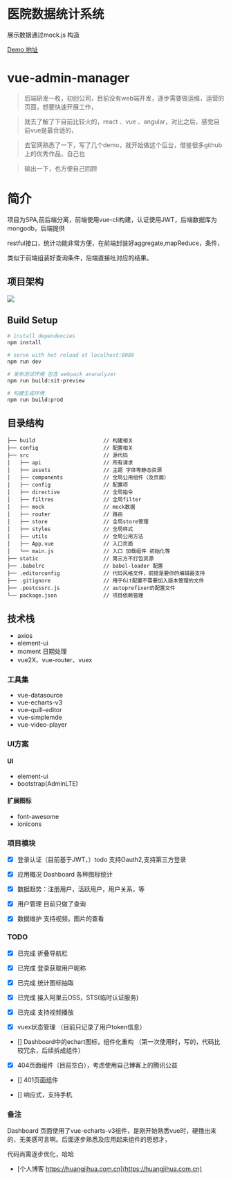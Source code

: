 # 医院数据统计系统 

展示数据通过mock.js 构造

[Demo 地址](https://github.com/huangjihua/vue-admin-manager)

# vue-admin-manager

> 后端研发一枚，初创公司，目前没有web端开发，逐步需要做运维，运营的页面，想要快速开展工作，

> 就去了解了下目前比较火的，react 、vue 、angular，对比之后，感觉目前vue是最合适的，

> 去官网熟悉了一下，写了几个demo，就开始做这个后台，借鉴很多github上的优秀作品，自己也

> 输出一下，也方便自己回顾

# 简介

项目为SPA,前后端分离，前端使用vue-cli构建，认证使用JWT，后端数据库为mongodb，后端提供

restful接口，统计功能非常方便，在前端封装好aggregate,mapReduce，条件，

类似于前端组装好查询条件，后端直接吐对应的结果。

## 项目架构

![](static/img/jiagou.png)

## Build Setup

``` bash
# install dependencies
npm install

# serve with hot reload at localhost:8080
npm run dev

# 发布测试环境 包含 webpack ananalyzer
npm run build:sit-preview

# 构建生成环境
npm run build:prod

```

## 目录结构
```shell
├── build                      // 构建相关  
├── config                     // 配置相关
├── src                        // 源代码
│   ├── api                    // 所有请求
│   ├── assets                 // 主题 字体等静态资源
│   ├── components             // 全局公用组件（及页面）
│   ├── config                 // 配置项
│   ├── directive              // 全局指令
│   ├── filtres                // 全局filter
│   ├── mock                   // mock数据
│   ├── router                 // 路由
│   ├── store                  // 全局store管理
│   ├── styles                 // 全局样式
│   ├── utils                  // 全局公用方法
│   ├── App.vue                // 入口页面
│   └── main.js                // 入口 加载组件 初始化等
├── static                     // 第三方不打包资源
├── .babelrc                   // babel-loader 配置
├── .editorconfig              // 代码风格文件，前提是要你的编辑器支持
├── .gitignore                 // 用于Git配置不需要加入版本管理的文件
├── .postcssrc.js              // autoprefixer的配置文件
└── package.json               // 项目依赖管理

```

## 技术栈

- axios
- element-ui
- moment 日期处理
- vue2X、vue-router、vuex

### 工具集

- vue-datasource
- vue-echarts-v3
- vue-quill-editor
- vue-simplemde
- vue-video-player

### UI方案

#### UI

- element-ui
- bootstrap(AdminLTE)

#### 扩展图标

- font-awesome
- ionicons

### 项目模块

- [x] 登录认证（目前基于JWT，）todo 支持Oauth2,支持第三方登录

- [x] 应用概况 Dashboard 各种图标统计

- [x] 数据趋势：注册用户，活跃用户，用户关系，等

- [x] 用户管理 目前只做了查询

- [x] 数据维护 支持视频，图片的查看

### TODO

- [x] 已完成 折叠导航栏

- [x] 已完成 登录获取用户昵称

- [x] 已完成 统计图标抽取

- [x] 已完成 接入阿里云OSS，STS(临时认证服务)

- [x] 已完成 支持视频播放

- [x]  vuex状态管理 （目前只记录了用户token信息）

- []  Dashboard中的echart图标，组件化重构 （第一次使用时，写的，代码比较冗余，后续拆成组件）

- [x]  404页面组件（目前空白），考虑使用自己博客上的腾讯公益

- []  401页面组件

- []  响应式，支持手机


### 备注

Dashboard 页面使用了vue-echarts-v3组件，是刚开始熟悉vue时，硬撸出来的，无美感可言啊。后面逐步熟悉及应用起来组件的思想才，

代码尚需逐步优化，哈哈


- [个人博客 https://huangjihua.com.cn](https://huangjihua.com.cn)

